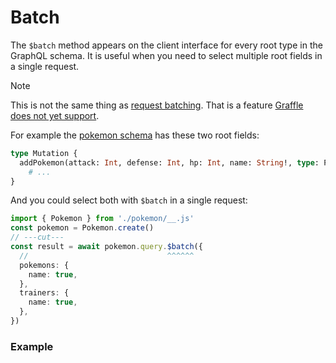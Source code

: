 # Batch <GeneratedClientBadge />

<!-- @include: @/_snippets/example-links/batch.md -->

The `$batch` method appears on the client interface for every root type in the GraphQL schema. It is useful when you need to select multiple root fields in a single request.

> [!Note]
> This is not the same thing as [request batching](https://the-guild.dev/graphql/yoga-server/docs/features/request-batching).
> That is a feature [Graffle does not yet support](https://github.com/graffle-js/graffle/issues/1017).

For example the [pokemon schema](../../examples/01_about/pokemon-schema.md) has these two root fields:

```graphql
type Mutation {
  addPokemon(attack: Int, defense: Int, hp: Int, name: String!, type: PokemonType!): Pokemon
	# ...
}
```

And you could select both with `$batch` in a single request:

```ts twoslash
import { Pokemon } from './pokemon/__.js'
const pokemon = Pokemon.create()
// ---cut---
const result = await pokemon.query.$batch({
  //                               ^^^^^^
  pokemons: {
    name: true,
  },
  trainers: {
    name: true,
  },
})
```

### Example

<!-- @include: @/_snippets/examples/generated/batch.md -->
